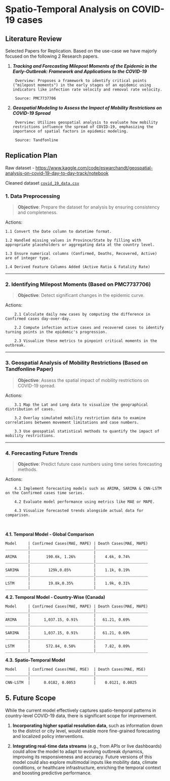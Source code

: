 # Spatio-Temporal Analysis on COVID-19 cases

## Literature Review
Selected Papers for Replication.
Based on the use-case we have majorly focused on the following 2 Research papers.

1. ***Tracking and Forecasting Milepost Moments of the Epidemic in the Early-Outbreak: Framework and Applications to the COVID-19***


        Overview: Proposes a framework to identify critical points ("milepost moments") in the early stages of an epidemic using indicators like infection rate velocity and removal rate velocity.

        Source: PMC7737706

2. ***Geospatial Modeling to Assess the Impact of Mobility Restrictions on COVID-19 Spread***


        Overview: Utilizes geospatial analysis to evaluate how mobility restrictions influence the spread of COVID-19, emphasizing the importance of spatial factors in epidemic modeling.

        Source: Tandfonline


## Replication Plan

Raw dataset - https://www.kaggle.com/code/eswarchandt/geospatial-analysis-on-covid-19-day-to-day-track/notebook

Cleaned dataset  [```covid_19_data.csv```](/covid_19_data.csv)

### 1. Data Preprocessing

> **Objective**: Prepare the dataset for analysis by ensuring consistency and completeness.

Actions:

    1.1 Convert the Date column to datetime format.

    1.2 Handled missing values in Province/State by filling with appropriate placeholders or aggregating data at the country level.

    1.3 Ensure numerical columns (Confirmed, Deaths, Recovered, Active) are of integer type.

    1.4 Derived Feature Columns Added (Active Ratio & Fatality Rate)

---

### 2. Identifying Milepost Moments (Based on PMC7737706)

> **Objective**: Detect significant changes in the epidemic curve.

Actions:

        2.1 Calculate daily new cases by computing the difference in Confirmed cases day-over-day.

        2.2 Compute infection active cases and recovered cases to identify turning points in the epidemic's progression.

        2.3 Visualize these metrics to pinpoint critical moments in the outbreak.

---

### 3. Geospatial Analysis of Mobility Restrictions (Based on Tandfonline Paper)

> **Objective**: Assess the spatial impact of mobility restrictions on COVID-19 spread.

Actions:

        3.1 Map the Lat and Long data to visualize the geographical distribution of cases.

        3.2 Overlay simulated mobility restriction data to examine correlations between movement limitations and case numbers.

        3.3 Use geospatial statistical methods to quantify the impact of mobility restrictions.
        
---

### 4. Forecasting Future Trends

> **Objective**: Predict future case numbers using time series forecasting methods.

Actions:

        4.1 Implement forecasting models such as ARIMA, SARIMA & CNN-LSTM on the Confirmed cases time series.

        4.2 Evaluate model performance using metrics like MAE or MAPE.

        4.3 Visualize forecasted trends alongside actual data for comparison.

<br>

**4.1. Temporal Model - Global Comparison**
```
Model     | Confirmed Cases(MAE, MAPE) | Death Cases(MAE, MAPE)
__________|____________________________|_______________________
          |                            |                  
ARIMA	  |       190.6k, 1.26%        |    4.6k, 0.74%
__________|____________________________|_______________________
          |                            |                    
SARIMA	  |        129k,0.85%          |    1.1k, 0.19%
__________|____________________________|_______________________
          |                            |         
LSTM	  |        19.8k,0.35%         |    1.9k, 0.31%
__________|____________________________|_______________________
```

**4.2. Temporal Model - Country-Wise (Canada)**
```
Model     | Confirmed Cases(MAE, MAPE) | Death Cases(MAE, MAPE)
__________|____________________________|_______________________
          |                            |                  
ARIMA	  |      1,037.15, 0.91%       |   61.21, 0.69%
__________|____________________________|_______________________
          |                            |
SARIMA	  |      1,037.15, 0.91%       |   61.21, 0.69%
__________|____________________________|_______________________
          |                            |                     
LSTM	  |       572.84, 0.50%        |    7.82, 0.09%
__________|____________________________|_______________________
```

**4.3. Spatio-Temporal Model**
```
Model     | Confirmed Cases(MAE, MSE)  | Death Cases(MAE, MSE)
__________|____________________________|_______________________
          |                            |                   
CNN-LSTM  |      0.0182, 0.0053        |    0.0121, 0.0025
```






## 5. Future Scope

While the current model effectively captures spatio-temporal patterns in country-level COVID-19 data, there is significant scope for improvement. 

1. **Incorporating higher spatial resolution data**, such as information down to the district or city level, would enable more fine-grained forecasting and localized policy interventions.

2. **Integrating real-time data streams** (e.g., from APIs or live dashboards) could allow the model to adapt to evolving outbreak dynamics, improving its responsiveness and accuracy. Future versions of this model could also explore multimodal inputs like mobility data, climate conditions, or healthcare infrastructure, enriching the temporal context and boosting predictive performance.
















